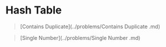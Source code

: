 # Hash Table

> [Contains Duplicate](../problems/Contains Duplicate .md)

> [Single Number](../problems/Single Number .md)
